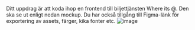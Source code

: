 Ditt uppdrag är att koda ihop en frontend till biljettjänsten Where its @. Den ska se ut enligt nedan mockup. Du har också tillgång till Figma-länk för exportering av assets, färger, kika fonter etc.
![image](https://github.com/sandranymark/Where-its-at-Exam/assets/143543945/cf314d9d-f026-4b23-842f-a6df656d66f5)
